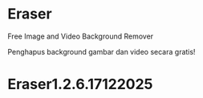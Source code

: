 # Eraser

Free Image and Video Background Remover

Penghapus background gambar dan video secara gratis!

# Eraser1.2.6.17122025
